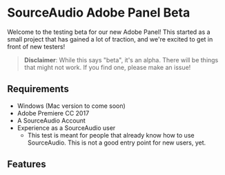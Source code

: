 # SourceAudio Adobe Panel Beta
Welcome to the testing beta for our new Adobe Panel! This started as a small project that has gained a lot of traction, and we're excited to get in front of new testers!
 
> **Disclaimer**: While this says "beta", it's an alpha. There will be things that might not work. If you find one, please make an issue!
 
## Requirements
- Windows (Mac version to come soon)
- Adobe Premiere CC 2017
- A SourceAudio Account
- Experience as a SourceAudio user
  - This test is meant for people that already know how to use SourceAudio. This is not a good entry point for new users, yet.
 
 
## Features

